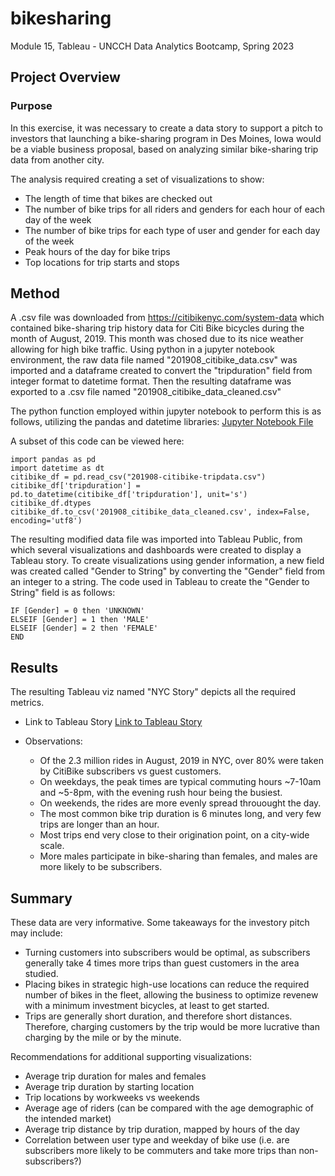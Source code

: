 # bikesharing
Module 15, Tableau - UNCCH Data Analytics Bootcamp, Spring 2023

## Project Overview

### Purpose
In this exercise, it was necessary to create a data story to support 
a pitch to investors that launching a bike-sharing program in Des Moines, Iowa would be a viable business proposal, based on analyzing similar bike-sharing trip data from another city.

The analysis required creating a set of visualizations to show:
- The length of time that bikes are checked out
- The number of bike trips for all riders and genders for each hour of each day of the week
- The number of bike trips for each type of user and gender for each day of the week
- Peak hours of the day for bike trips
- Top locations for trip starts and stops


## Method
A .csv file was downloaded from https://citibikenyc.com/system-data which contained bike-sharing trip history data for Citi Bike bicycles during the month of August, 2019. This month was chosed due to its nice weather allowing for high bike traffic. 
Using python in a jupyter notebook environment, the raw data file named "201908_citibike_data.csv" was imported and a dataframe created to convert the "tripduration" field from integer format to datetime format. Then the resulting dataframe was exported to a .csv file named "201908_citibike_data_cleaned.csv"   

The python function employed within jupyter notebook to perform this is as follows, utilizing the pandas and datetime libraries:
[Jupyter Notebook File](NYC_CitiBike_Challenge.ipynb)

A subset of this code can be viewed here: 
```
import pandas as pd
import datetime as dt
citibike_df = pd.read_csv("201908-citibike-tripdata.csv")
citibike_df['tripduration'] = pd.to_datetime(citibike_df['tripduration'], unit='s')
citibike_df.dtypes
citibike_df.to_csv('201908_citibike_data_cleaned.csv', index=False, encoding='utf8')
```

The resulting modified data file was imported into Tableau Public, from which several visualizations and dashboards were created to display a Tableau story. To create visualizations using gender information, a new field was created called "Gender to String" by converting the "Gender" field from an integer to a string. The code used in Tableau to create the "Gender to String" field is as follows:
```
IF [Gender] = 0 then 'UNKNOWN'
ELSEIF [Gender] = 1 then 'MALE'
ELSEIF [Gender] = 2 then 'FEMALE' 
END
```

## Results
The resulting Tableau viz named "NYC Story" depicts all the required metrics.    

- Link to Tableau Story
[Link to Tableau Story](https://public.tableau.com/views/bikesharing_challenge_16800688101830/NYCStory?:language=en-US&publish=yes&:display_count=n&:origin=viz_share_link "Link to Tableau Story")

- Observations: 
    - Of the 2.3 million rides in August, 2019 in NYC, over 80% were taken by CitiBike subscribers vs guest customers.
    - On weekdays, the peak times are typical commuting hours ~7-10am and ~5-8pm, with the evening rush hour being the busiest.
    - On weekends, the rides are more evenly spread throuought the day.
    - The most common bike trip duration is 6 minutes long, and very few trips are longer than an hour. 
    - Most trips end very close to their origination point, on a city-wide scale. 
    - More males participate in bike-sharing than females, and males are more likely to be subscribers.
    
## Summary
These data are very informative. Some takeaways for the investory pitch may include:
- Turning customers into subscribers would be optimal, as subscribers generally take 4 times more trips than guest customers in the area studied.  
- Placing bikes in strategic high-use locations can reduce the required number of bikes in the fleet, allowing the business to optimize revenew with a minimum investment bicycles, at least to get started. 
- Trips are generally short duration, and therefore short distances. Therefore, charging customers by the trip would be more lucrative than charging by the mile or by the minute. 

Recommendations for additional supporting visualizations:
- Average trip duration for males and females
- Average trip duration by starting location
- Trip locations by workweeks vs weekends 
- Average age of riders (can be compared with the age demographic of the intended market)   
- Average trip distance by trip duration, mapped by hours of the day
- Correlation between user type and weekday of bike use (i.e. are subscribers more likely to be commuters and take more trips than non-subscribers?)   